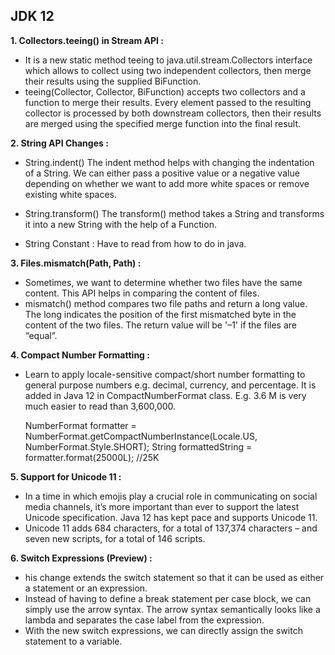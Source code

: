 JDK 12
-------

**1. Collectors.teeing() in Stream API :**
- It is a new static method teeing to java.util.stream.Collectors interface which allows to collect using two independent collectors, 
  then merge their results using the supplied BiFunction.
- teeing(Collector, Collector, BiFunction) accepts two collectors and a function to merge their results. 
  Every element passed to the resulting collector is processed by both downstream collectors, 
  then their results are merged using the specified merge function into the final result.
  
**2. String API Changes :**
- String.indent()
  The indent method helps with changing the indentation of a String. We can either pass a positive value or a negative value depending 
  on whether we want to add more white spaces or remove existing white spaces.
  
- String.transform()
  The transform() method takes a String and transforms it into a new String with the help of a Function.
  
- String Constant : Have to read from how to do in java.  

**3. Files.mismatch(Path, Path) :**
- Sometimes, we want to determine whether two files have the same content. This API helps in comparing the content of files.
- mismatch() method compares two file paths and return a long value. The long indicates the position of the first mismatched byte in the content of the two files. 
  The return value will be '–1' if the files are “equal”.
  
**4. Compact Number Formatting :**
- Learn to apply locale-sensitive compact/short number formatting to general purpose numbers e.g. decimal, currency, and percentage. It is added in Java 12 in CompactNumberFormat class.
  E.g. 3.6 M is very much easier to read than 3,600,000.
  
  NumberFormat formatter = NumberFormat.getCompactNumberInstance(Locale.US, NumberFormat.Style.SHORT);
  String formattedString = formatter.format(25000L);      //25K 
  
**5. Support for Unicode 11 :**
- In a time in which emojis play a crucial role in communicating on social media channels, 
  it’s more important than ever to support the latest Unicode specification. Java 12 has kept pace and supports Unicode 11.
- Unicode 11 adds 684 characters, for a total of 137,374 characters – and seven new scripts, for a total of 146 scripts.

**6. Switch Expressions (Preview) :**
- his change extends the switch statement so that it can be used as either a statement or an expression.
- Instead of having to define a break statement per case block, we can simply use the arrow syntax. 
  The arrow syntax semantically looks like a lambda and separates the case label from the expression.
- With the new switch expressions, we can directly assign the switch statement to a variable.
